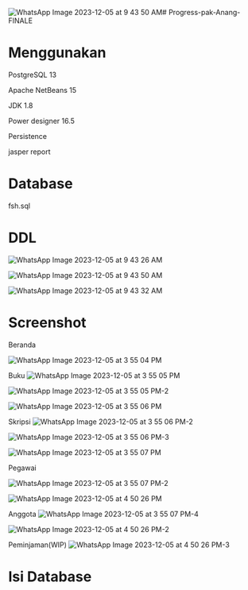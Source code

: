 ![WhatsApp Image 2023-12-05 at 9 43 50 AM](https://github.com/Varatlan/Progress-pak-Anang-FINALE/assets/148843870/cb040ec4-f4ca-4b08-812d-fbd8847359dc)# Progress-pak-Anang-FINALE
# Menggunakan
PostgreSQL 13

Apache NetBeans 15

JDK 1.8

Power designer 16.5

Persistence

jasper report

# Database
fsh.sql

# DDL

![WhatsApp Image 2023-12-05 at 9 43 26 AM](https://github.com/Varatlan/Progress-pak-Anang-FINALE/assets/148843870/48c1e1da-6285-447d-90ab-61fc7cc7ed90)

![WhatsApp Image 2023-12-05 at 9 43 50 AM](https://github.com/Varatlan/Progress-pak-Anang-FINALE/assets/148843870/aba81d03-3b42-40f0-bdf4-d4125397d55d)

![WhatsApp Image 2023-12-05 at 9 43 32 AM](https://github.com/Varatlan/Progress-pak-Anang-FINALE/assets/148843870/f3c2cfd6-6ecc-40e4-9ea3-6a3fc44d57d3)

# Screenshot

Beranda

![WhatsApp Image 2023-12-05 at 3 55 04 PM](https://github.com/Varatlan/Progress-pak-Anang-FINALE/assets/148843870/8e3439b7-efbd-4955-86b9-f4d54e303d26)

Buku
![WhatsApp Image 2023-12-05 at 3 55 05 PM](https://github.com/Varatlan/Progress-pak-Anang-FINALE/assets/148843870/189c862d-3387-4bd6-862a-cfa29d2806b8)

![WhatsApp Image 2023-12-05 at 3 55 05 PM-2](https://github.com/Varatlan/Progress-pak-Anang-FINALE/assets/148843870/c4e3b847-501d-4d20-8e55-af24107f05fd)

![WhatsApp Image 2023-12-05 at 3 55 06 PM](https://github.com/Varatlan/Progress-pak-Anang-FINALE/assets/148843870/9ad0da6a-76ef-4c77-9006-fa6a97134f1b)

Skripsi
![WhatsApp Image 2023-12-05 at 3 55 06 PM-2](https://github.com/Varatlan/Progress-pak-Anang-FINALE/assets/148843870/15e225fd-7cc2-47c9-a923-8f0225ea3248)

![WhatsApp Image 2023-12-05 at 3 55 06 PM-3](https://github.com/Varatlan/Progress-pak-Anang-FINALE/assets/148843870/05ec1cdd-2630-4690-989e-f74b3bb2d865)

![WhatsApp Image 2023-12-05 at 3 55 07 PM](https://github.com/Varatlan/Progress-pak-Anang-FINALE/assets/148843870/22eabb66-e8c7-4768-88dd-c7596a9917a5)

Pegawai

![WhatsApp Image 2023-12-05 at 3 55 07 PM-2](https://github.com/Varatlan/Progress-pak-Anang-FINALE/assets/148843870/02f306ea-b925-44bf-82e7-20178cb2967a)

![WhatsApp Image 2023-12-05 at 4 50 26 PM](https://github.com/Varatlan/Progress-pak-Anang-FINALE/assets/148843870/e9ed9720-98ec-4722-9ec1-e298ae4acce6)

Anggota
![WhatsApp Image 2023-12-05 at 3 55 07 PM-4](https://github.com/Varatlan/Progress-pak-Anang-FINALE/assets/148843870/6f6fe550-f68d-4366-a866-722765937ec5)

![WhatsApp Image 2023-12-05 at 4 50 26 PM-2](https://github.com/Varatlan/Progress-pak-Anang-FINALE/assets/148843870/ffed6446-06b5-420c-a865-2b3d768152f3)

Peminjaman(WIP)
![WhatsApp Image 2023-12-05 at 4 50 26 PM-3](https://github.com/Varatlan/Progress-pak-Anang-FINALE/assets/148843870/96d6102c-35ca-4772-83a4-dbb925438010)

# Isi Database
